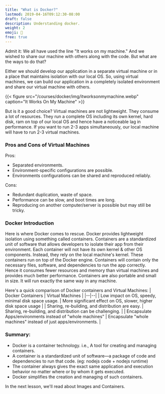 ```yaml
---
title: "What is Docker?"
lastmod: 2019-04-16T09:12:30-08:00
draft: false
description: Understanding docker.
weight: 2
emoji: 📜
free: true
---
```



Admit it: We all have used the line "It works on my machine." And we wished to share our machine with others along with the code. But what are the ways to do that? 

Either we should develop our application in a separate virtual machine or in a place that maintains isolation with our local OS. So, using virtual machines, we can build our application in a completely isolated environment and share our virtual machine with others.

{{< figure src="/courses/docker/img/itworksonmymachine.webp" caption="It Works On My Machine" >}}


But is it a good choice? Virtual machines are not lightweight. They consume a lot of resources. They run a complete OS including its own kernel, hard disk, ram on top of our local OS and hence have a noticeable lag in performance. If you want to run 2-3 apps simultaneously, our local machine will have to run 2-3 virtual machines. 

### Pros and Cons of Virtual Machines
Pros:
- Separated environments.
- Environment-specific configurations are possible.
- Environments configurations can be shared and reproduced reliably.

Cons:
- Redundant duplication, waste of space.
- Performance can be slow, and boot times are long.
- Reproducing on another computer/server is possible but may still be tricky.

### Docker Introduction

Here is where Docker comes to rescue. Docker provides lightweight isolation using something called containers. Containers are a standardized unit of software that allows developers to isolate their app from their environment. Each container will not have its own kernel & other OS components. Instead, they rely on the local machine's kernel. These containers run on top of the Docker engine. Containers will contain only the necessary files, software, and dependencies to run the app correctly. Hence it consumes fewer resources and memory than virtual machines and provides much better performance. Containers are also portable and small in size. It will run exactly the same way in any machine.

Here's a quick comparison of Docker containers and Virtual Machines:
| Docker Containers | Virtual Machines |
|--|--|
| Low impact on OS, speedy, minimal disk space usage. |	More significant effect on OS, slower, higher disk space usage |
| Sharing, re-building, and distribution are easy. | Sharing, re-building, and distribution can be challenging. |
| Encapsulate Apps/environments instead of "whole machines" |	Encapsulate "whole machines" instead of just apps/environments. |


### Summary:
- Docker is a container technology. i.e., A tool for creating and managing containers.
- A container is a standardized unit of software—a package of code and dependencies to run that code. (eg: nodejs code + nodejs runtime)
- The container always gives the exact same application and execution behavior no matter where or by whom it gets executed.
- Docker simplifies the creation and managing of such containers.


In the next lesson, we'll read about Images and Containers.

